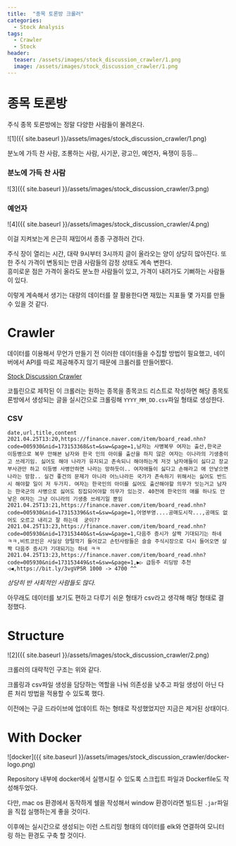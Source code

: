 ```yaml
---
title:  "종목 토론방 크롤러"
categories:
  - Stock Analysis
tags:
  - Crawler
  - Stock
header:
  teaser: /assets/images/stock_discussion_crawler/1.png
  image: /assets/images/stock_discussion_crawler/1.png
---  
```


# 종목 토론방
주식 종목 토론방에는 정말 다양한 사람들이 몰려온다.  

![1]({{ site.baseurl }}/assets/images/stock_discussion_crawler/1.png) 

분노에 가득 찬 사람, 조롱하는 사람, 사기꾼, 광고인, 예언자, 욕쟁이 등등...

### 분노에 가득 찬 사람
![3]({{ site.baseurl }}/assets/images/stock_discussion_crawler/3.png) 

### 예언자
![4]({{ site.baseurl }}/assets/images/stock_discussion_crawler/4.png)  

이걸 지켜보는게 은근히 재밌어서 종종 구경하러 간다.  

주식 장이 열리는 시간, 대략 9시부터 3시까지 글이 올라오는 양이 상당히 많아진다. 또한 주식 가격이 변동되는 만큼 사람들의 감정 상태도 계속 변한다.  
흥미로운 점은 가격이 올라도 분노한 사람들이 있고, 가격이 내려가도 기뻐하는 사람들이 있다.  

이렇게 계속해서 생기는 대량의 데이터를 잘 활용한다면 재밌는 지표들 몇 가지를 만들 수 있을 것 같다.  


# Crawler

데이터를 이용해서 무언가 만들기 전 이러한 데이터들을 수집할 방법이 필요했고, 네이버에서 API를 따로 제공해주지 않기 때문에 크롤러를 만들어봤다.  

[Stock Discussion Crawler](https://github.com/wjrmffldrhrl/stock_discussion_crawler)  

코틀린으로 제작된 이 크롤러는 원하는 종목을 종목코드 리스트로 작성하면 해당 종목토론방에서 생성되는 글을 실시간으로 크롤링해 `YYYY_MM_DD.csv`파일 형태로 생성한다.  

### CSV
```csv
date,url,title,content
2021.04.25T13:20,https://finance.naver.com/item/board_read.nhn?code=005930&nid=173153368&st=&sw=&page=1,남자는 사병복무 여자는 출산,한국군 이등병으로 복무 안해본 남자와 한국 인의 아이를 출산을 하지 않은 여자는 이나라의 기생충이고 쓰레기임. 싫어도 해야 나라가 유지되고 존속되니 해야하는게 저것 남자애들이 싫다고 장교 부사관만 하고 이등병 사병안하면 나라는 망하듯이.. 여자애들이 싫다고 손해라고 애 안낳으면 나라는 망함.. 실건 좋건의 문제가 아니라 어느나라든 국가가 존속하기 위해서는 싫어도 반드시 해야할 일이 저 두가지. 여자는 한국인의 아이를 싫어도 출산해야할 의무가 잇는거고 남자는 한국군의 사병으로 싫어도 징집되어야할 의무가 있는것. 40전에 한국인의 애를 하나도 안낳은 여자는 그냥 이니라의 기생충 쓰레기일 뿐임
2021.04.25T13:21,https://finance.naver.com/item/board_read.nhn?code=005930&nid=173153396&st=&sw=&page=1,어영부영....공매도시작...,공매도 없어도 오르고 내리고 잘 하는데  굳이??
2021.04.25T13:23,https://finance.naver.com/item/board_read.nhn?code=005930&nid=173153440&st=&sw=&page=1,다음주 증시가 살짝 기대되기는 하네 ㅋㅋ,비트코인은 사실상 양털깍기 들어갔고 손턴사람들은 슬슬 주식시장으로 다시 들어오면 살짝 다음주 증시가 기대되기는 하네 ㅋㅋ
2021.04.25T13:23,https://finance.naver.com/item/board_read.nhn?code=005930&nid=173153449&st=&sw=&page=1,▶▷ 급등주 리딩방 추천 ◁◀,https://bit.ly/3vgVP5R 1000 -> 4700 ^^
```
*상당히 반 사회적인 사람들도 많다.*  

아무래도 데이터를 보기도 편하고 다루기 쉬운 형태가 csv라고 생각해 해당 형태로 결정했다.  
# Structure
![2]({{ site.baseurl }}/assets/images/stock_discussion_crawler/2.png) 

크롤러의 대략적인 구조는 위와 같다.  

크롤링과 csv파일 생성을 담당하는 역할을 나눠 의존성을 낮추고 파일 생성이 아닌 다른 처리 방법을 적용할 수 있도록 했다.  

이전에는 구글 드라이브에 업데이트 하는 형태로 작성했었지만 지금은 제거된 상태이다.  



# With Docker  
![docker]({{ site.baseurl }}/assets/images/stock_discussion_crawler/docker-logo.png) 

Repository 내부에 docker에서 실행시킬 수 있도록 스크립트 파일과 Dockerfile도 작성해두었다.  

다만, mac os 환경에서 동작하게 쉘을 작성해서 window 환경이라면 빌드된 `.jar`파일을 직접 실행하는게 좋을 것이다.  

이후에는 실시간으로 생성되는 이런 스트리밍 형태의 데이터를 elk와 연결하여 모니터링 하는 환경도 구축 할 것이다.
